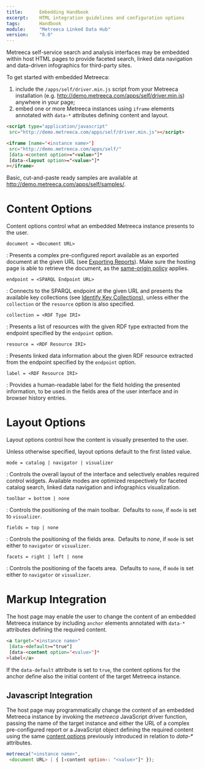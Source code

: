 ```yaml
---
title: 		Embedding Handbook
excerpt:	HTML integration guidelines and configuration options
tags:		Handbook
module:     "Metreeca Linked Data Hub"
version:    "0.0"
---
```


Metreeca self-service search and analysis interfaces may be embedded within host HTML pages to provide faceted search, linked data navigation and data-driven infographics for third-party sites.

To get started with embedded Metreeca:

1. include the `/apps/self/driver.min.js` script from your Metreeca installation (e.g. <http://demo.metreeca.com/apps/self/driver.min.js>) anywhere in your page;
2. embed one or more Metreeca instances using `iframe` elements annotated with `data-*` attributes defining content and layout.

```html
<script type="application/javascript"
 src="http://demo.metreeca.com/apps/self/driver.min.js"></script>
```

```html
<iframe [name="<instance name>"]
 src="http://demo.metreeca.com/apps/self/"
 [data-<content option>="<value>"]*
 [data-<layout option>="<value>"]*
></iframe>
```

Basic, cut-and-paste ready samples are available at <http://demo.metreeca.com/apps/self/samples/>.

# Content Options

Content options control what an embedded Metreeca instance presents to the user.

`document = <Document URL>`

: Presents a complex pre-configured report available as an exported document at the given URL (see [Exporting Reports](../tutorials/search-and-analysis#exporting-reports)). Make sure the hosting page is able to retrieve the document, as the [same-origin policy](https://developer.mozilla.org/en-US/docs/Web/Security/Same-origin_policy) applies.

`endpoint = <SPARQL Endpoint URL>`

: Connects to the SPARQL endpoint at the given URL and presents the available key collections (see [Identify Key Collections](../how-tos/improve-user-experience#identify-key-collections)), unless either the `collection` or the `resource` option is also specified.

`collection = <RDF Type IRI>`

: Presents a list of resources with the given RDF type extracted from the endpoint specified by the `endpoint` option.

`resource = <RDF Resource IRI>`

: Presents linked data information about the given RDF resource extracted from the endpoint specified by the `endpoint` option.

`label = <RDF Resource IRI>`

: Provides a human-readable label for the field holding the presented information, to be used in the fields area of the user interface and in browser history entries.

# Layout Options

Layout options control how the content is visually presented to the user.

Unless otherwise specified, layout options default to the first listed value.

 `mode = catalog | navigator | visualizer`

: Controls the overall layout of the interface and selectively enables required control widgets. Available modes are optimized respectively for faceted catalog search, linked data navigation and infographics visualization.

`toolbar = bottom | none`

: Controls the positioning of the main toolbar. 
​ Defaults to `none`, if `mode` is set to `visualizer`.

`fields = top | none`

: Controls the positioning of the fields area. 
​ Defaults to *none*, if `mode` is set either to `navigator` or `visualizer`.

 `facets = right | left | none`

: Controls the positioning of the facets area. 
​ Defaults to `none`, if `mode` is set either to `navigator` or `visualizer`.

# Markup Integration

The host page may enable the user to change the content of an embedded Metreeca instance by including `anchor` elements annotated with `data-*` attributes defining the required content.

```html
<a target="<instance name>" 
 [data-<default>="true"]
 [data-<content option="<value>"]*
>label</a>
```

If the `data-default` attribute is set to `true`, the content options for the anchor define also the initial content of the target Metreeca instance.

## Javascript Integration

The host page may programmatically change the content of an embedded Metreeca instance by invoking the *metreeca* JavaScript driver function, passing the name of the target instance and either the URL of a complex pre-configured report or a JavaScript object defining the required content using the same [content options](#content-options) previously introduced in relation to *data-\** attributes.

```javascript
metreeca("<instance name>",
 <document URL> | { [‹content option›: "<value>"]* });
```
